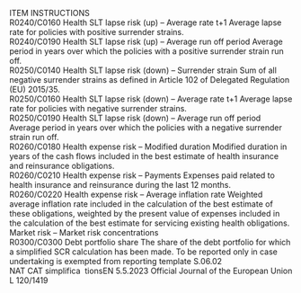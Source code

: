  
ITEM  INSTRUCTIONS  
R0240/C0160  Health SLT lapse risk 
(up) – Average rate t+1  Average lapse rate for policies with positive surrender strains.  
R0240/C0190  Health SLT lapse risk 
(up) – Average run off 
period  Average period in years over which the policies with a positive surrender strain 
run off.  
R0250/C0140  Health SLT lapse risk 
(down) – Surrender strain  Sum of all negative surrender strains as defined in Article 102 of Delegated 
Regulation (EU) 2015/35.  
R0250/C0160  Health SLT lapse risk 
(down) – Average rate 
t+1  Average lapse rate for policies with negative surrender strains.  
R0250/C0190  Health SLT lapse risk 
(down) – Average run off 
period  Average period in years over which the policies with a negative surrender strain 
run off.  
R0260/C0180  Health expense risk – 
Modified duration  Modified duration in years of the cash flows included in the best estimate of 
health insurance and reinsurance obligations.  
R0260/C0210  Health expense risk – 
Payments  Expenses paid related to health insurance and reinsurance during the last 12 
months.  
R0260/C0220  Health expense risk – 
Average inflation rate  Weighted average inflation rate included in the calculation of the best estimate of 
these obligations, weighted by the present value of expenses included in the 
calculation of the best estimate for servicing existing health obligations.  
Market risk – Market 
risk concentrations  
R0300/C0300  Debt portfolio share  The share of the debt portfolio for which a simplified SCR calculation has been 
made. 
To be reported only in case undertaking is exempted from reporting template 
S.06.02  
NAT CAT simplifica ­
tionsEN  5.5.2023 Official Journal of the European Union L 120/1419